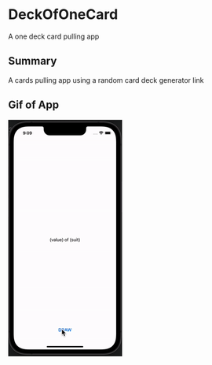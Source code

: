 # DeckOfOneCard
A one deck card pulling app

## Summary
A cards pulling app using a random card deck generator link

## Gif of App
![Gif](./DeckOfOneCard/Resources/Assets.xcassets/gif.dataset/gif.gif)

